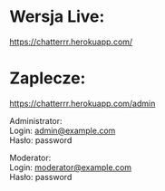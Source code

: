 # Wersja Live:

https://chatterrr.herokuapp.com/

# Zaplecze:

https://chatterrr.herokuapp.com/admin

Administrator:  
Login: admin@example.com  
Hasło: password

Moderator:  
Login: moderator@example.com  
Hasło: password
